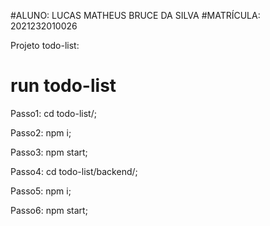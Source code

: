 #ALUNO: LUCAS MATHEUS BRUCE DA SILVA
#MATRÍCULA: 2021232010026

Projeto todo-list:

# run todo-list

Passo1: cd todo-list/;

Passo2: npm i;

Passo3: npm start;

Passo4: cd todo-list/backend/;

Passo5: npm i;

Passo6: npm start;



